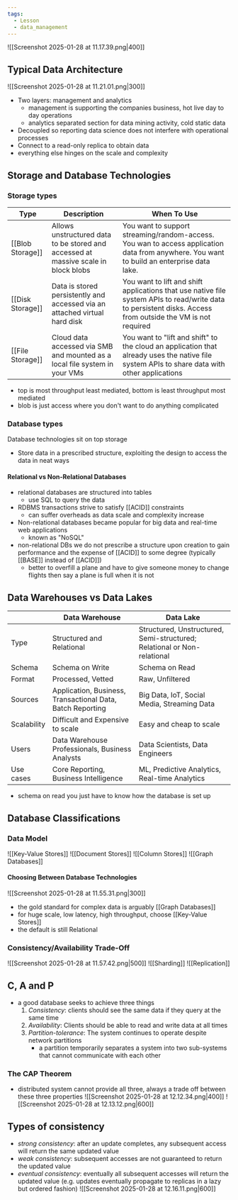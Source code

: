 ```yaml
---
tags:
  - Lesson
  - data_management
---
```

![[Screenshot 2025-01-28 at 11.17.39.png|400]]
## Typical Data Architecture
![[Screenshot 2025-01-28 at 11.21.01.png|300]]
- Two layers: management and analytics
	- management is supporting the companies business, hot live day to day operations
	- analytics separated section for data mining activity, cold static data
- Decoupled so reporting data science does not interfere with operational processes
- Connect to a read-only replica to obtain data
- everything else hinges on the scale and complexity
## Storage and Database Technologies
### Storage types

| Type             | Description                                                                        | When To Use                                                                                                                                                 |
| ---------------- | ---------------------------------------------------------------------------------- | ----------------------------------------------------------------------------------------------------------------------------------------------------------- |
| [[Blob Storage]] | Allows unstructured data to be stored and accessed at massive scale in block blobs | You want to support streaming/random-access. You wan to access application data from anywhere. You want to build an enterprise data lake.                   |
| [[Disk Storage]] | Data is stored persistently and accessed via an attached virtual hard disk         | You want to lift and shift applications that use native file system APIs to read/write data to persistent disks. Access from outside the VM is not required |
| [[File Storage]] | Cloud data accessed via SMB and mounted as a local file system in your VMs         | You want to "lift and shift" to the cloud an application that already uses the native file system APIs to share data with other applications                |
- top is most throughput least mediated, bottom is least throughput most mediated
- blob is just access where you don't want to do anything complicated
### Database types
Database technologies sit on top storage
- Store data in a prescribed structure, exploiting the design to access the data in neat ways
#### Relational vs Non-Relational Databases
- relational databases are structured into tables
	- use SQL to query the data
- RDBMS transactions strive to satisfy [[ACID]] constraints
	- can suffer overheads as data scale and complexity increase
- Non-relational databases became popular for big data and real-time web applications
	- known as "NoSQL"
- non-relational DBs we do not prescribe a structure upon creation to gain performance and the expense of [[ACID]] to some degree (typically [[BASE]] instead of [[ACID]])
	- better to overfill a plane and have to give someone money to change flights then say a plane is full when it is not
## Data Warehouses vs Data Lakes

|             | Data Warehouse                                             | Data Lake                                                               |
| ----------- | ---------------------------------------------------------- | ----------------------------------------------------------------------- |
| Type        | Structured and Relational                                  | Structured, Unstructured, Semi-structured; Relational or Non-relational |
| Schema      | Schema on Write                                            | Schema on Read                                                          |
| Format      | Processed, Vetted                                          | Raw, Unfiltered                                                         |
| Sources     | Application, Business, Transactional Data, Batch Reporting | Big Data, IoT, Social Media, Streaming Data                             |
| Scalability | Difficult and Expensive to scale                           | Easy and cheap to scale                                                 |
| Users       | Data Warehouse Professionals, Business Analysts            | Data Scientists, Data Engineers                                         |
| Use cases   | Core Reporting, Business Intelligence                      | ML, Predictive Analytics, Real-time Analytics                           |
- schema on read you just have to know how the database is set up
## Database Classifications
### Data Model
![[Key-Value Stores]]
![[Document Stores]]
![[Column Stores]]
![[Graph Databases]]
#### Choosing Between Database Technologies
![[Screenshot 2025-01-28 at 11.55.31.png|300]]
- the gold standard for complex data is arguably [[Graph Databases]]
- for huge scale, low latency, high throughput, choose [[Key-Value Stores]]
- the default is still Relational
### Consistency/Availability Trade-Off
![[Screenshot 2025-01-28 at 11.57.42.png|500]]
![[Sharding]]
![[Replication]]
## C, A and P
- a good database seeks to achieve three things
	1. *Consistency*: clients should see the same data if they query at the same time
	2. *Availability*: Clients should be able to read and write data at all times
	3. *Partition-tolerance*: The system continues to operate despite network partitions
		- a partition temporarily separates a system into two sub-systems that cannot communicate with each other
### The CAP Theorem
- distributed system cannot provide all three, always a trade off between these three properties
![[Screenshot 2025-01-28 at 12.12.34.png|400]]
![[Screenshot 2025-01-28 at 12.13.12.png|600]]
## Types of consistency
- *strong consistency*: after an update completes, any subsequent access will return the same updated value
- *weak consistency*: subsequent accesses are not guaranteed to return the updated value
- *eventual consistency*: eventually all subsequent accesses will return the updated value (e.g. updates eventually propagate to replicas in a lazy but ordered fashion)
![[Screenshot 2025-01-28 at 12.16.11.png|600]]